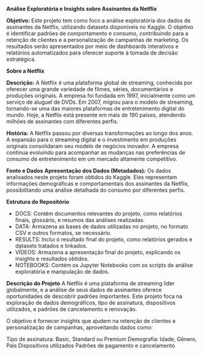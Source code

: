 **Análise Exploratória e Insights sobre Assinantes da Netflix**

**Objetivo:** Este projeto tem como foco a análise exploratória dos dados de assinantes da Netflix, utilizando datasets disponíveis no Kaggle. O objetivo é identificar padrões de comportamento e consumo, contribuindo para a retenção de clientes e a personalização de campanhas de marketing. Os resultados serão apresentados por meio de dashboards interativos e relatórios automatizados para oferecer suporte à tomada de decisão estratégica.


**Sobre a Netflix**

**Descrição:** A Netflix é uma plataforma global de streaming, conhecida por oferecer uma grande variedade de filmes, séries, documentários e produções originais. A empresa foi fundada em 1997, inicialmente como um serviço de aluguel de DVDs. Em 2007, migrou para o modelo de streaming, tornando-se uma das maiores plataformas de entretenimento digital do mundo. Hoje, a Netflix está presente em mais de 190 países, atendendo milhões de assinantes com diferentes perfis.

**História:** A Netflix passou por diversas transformações ao longo dos anos. A expansão para o streaming digital e o investimento em produções originais consolidaram seu modelo de negócios inovador. A empresa continua evoluindo para acompanhar as mudanças nas preferências de consumo de entretenimento em um mercado altamente competitivo.


**Fonte e Dados**
**Apresentação dos Dados (Metadados):** Os dados analisados neste projeto foram obtidos do Kaggle. Eles representam informações demográficas e comportamentais dos assinantes da Netflix, possibilitando uma análise detalhada do consumo por diferentes perfis.


**Estrutura do Repositório**
- DOCS: Contém documentos relevantes do projeto, como relatórios finais, glossário, e resumos das análises realizadas.
- DATA: Armazena as bases de dados utilizadas no projeto, no formato CSV e outros formatos, se necessário.
- RESULTS: Inclui o resultado final do projeto, como relatórios gerados e datasets tratados e linkados.
- VÍDEOS: Armazena a apresentação final do projeto, explicando os insights e resultados obtidos.
- NOTEBOOKS: Contém os Jupyter Notebooks com os scripts de análise exploratória e manipulação de dados.

**Descrição do Projeto**
A Netflix é uma plataforma de streaming líder globalmente, e a análise de seus dados de assinantes oferece oportunidades de descobrir padrões importantes. Este projeto foca na exploração de dados demográficos, tipo de assinatura, dispositivos utilizados, e padrões de cancelamento e renovação.

O objetivo é fornecer insights que ajudem na retenção de clientes e personalização de campanhas, aproveitando dados como:

Tipo de assinatura: Basic, Standard ou Premium
Demografia: Idade, Gênero, País
Dispositivos utilizados
Padrões de pagamento e cancelamento

